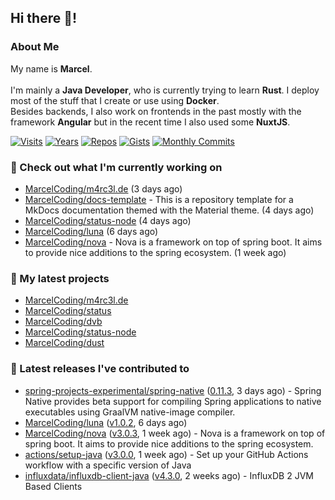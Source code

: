 ## Hi there 👋!




### About Me

My name is **Marcel**.
<br><br>
I'm mainly a **Java Developer**, who is currently trying to learn **Rust**. I deploy most of the stuff that I create or use using **Docker**.
<br>
Besides backends, I also work on frontends in the past mostly with the framework **Angular** but in the recent time I also used some **NuxtJS**. 

[![Visits](https://badges.pufler.dev/visits/MarcelCoding/MarcelCoding?style=flat-square&color=black&logo=github)](https://github.com/MarcelCoding)
[![Years](https://badges.pufler.dev/years/MarcelCoding?style=flat-square&color=black&logo=github)](https://github.com/MarcelCoding)
[![Repos](https://badges.pufler.dev/repos/MarcelCoding?style=flat-square&color=black&logo=github)](https://github.com/MarcelCoding?tab=repositories)
[![Gists](https://badges.pufler.dev/gists/MarcelCoding?style=flat-square&color=black&logo=github)](https://gist.github.com/MarcelCoding)
[![Monthly Commits](https://badges.pufler.dev/commits/monthly/MarcelCoding?style=flat-square&color=black&logo=github)](https://github.com/MarcelCoding)

### 👷 Check out what I'm currently working on

- [MarcelCoding/m4rc3l.de](https://github.com/MarcelCoding/m4rc3l.de) (3 days ago)
- [MarcelCoding/docs-template](https://github.com/MarcelCoding/docs-template) - This is a repository template for a MkDocs documentation themed with the Material theme. (4 days ago)
- [MarcelCoding/status-node](https://github.com/MarcelCoding/status-node) (4 days ago)
- [MarcelCoding/luna](https://github.com/MarcelCoding/luna) (6 days ago)
- [MarcelCoding/nova](https://github.com/MarcelCoding/nova) - Nova is a framework on top of spring boot. It aims to provide nice additions to the spring ecosystem. (1 week ago)

### 🌱 My latest projects

- [MarcelCoding/m4rc3l.de](https://github.com/MarcelCoding/m4rc3l.de)
- [MarcelCoding/status](https://github.com/MarcelCoding/status)
- [MarcelCoding/dvb](https://github.com/MarcelCoding/dvb)
- [MarcelCoding/status-node](https://github.com/MarcelCoding/status-node)
- [MarcelCoding/dust](https://github.com/MarcelCoding/dust)

### 🔭 Latest releases I've contributed to

- [spring-projects-experimental/spring-native](https://github.com/spring-projects-experimental/spring-native) ([0.11.3](https://github.com/spring-projects-experimental/spring-native/releases/tag/0.11.3), 3 days ago) - Spring Native provides beta support for compiling Spring applications to native executables using GraalVM native-image compiler.
- [MarcelCoding/luna](https://github.com/MarcelCoding/luna) ([v1.0.2](https://github.com/MarcelCoding/luna/releases/tag/v1.0.2), 6 days ago)
- [MarcelCoding/nova](https://github.com/MarcelCoding/nova) ([v3.0.3](https://github.com/MarcelCoding/nova/releases/tag/v3.0.3), 1 week ago) - Nova is a framework on top of spring boot. It aims to provide nice additions to the spring ecosystem.
- [actions/setup-java](https://github.com/actions/setup-java) ([v3.0.0](https://github.com/actions/setup-java/releases/tag/v3.0.0), 1 week ago) - Set up your GitHub Actions workflow with a specific version of Java
- [influxdata/influxdb-client-java](https://github.com/influxdata/influxdb-client-java) ([v4.3.0](https://github.com/influxdata/influxdb-client-java/releases/tag/v4.3.0), 2 weeks ago) - InfluxDB 2 JVM Based Clients


